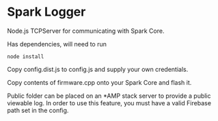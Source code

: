 Spark Logger
=====

Node.js TCPServer for communicating with Spark Core.

Has dependencies, will need to run

    node install

Copy config.dist.js to config.js and supply your own credentials.

Copy contents of firmware.cpp onto your Spark Core and flash it.

Public folder can be placed on an *AMP stack server to provide a public viewable log.
In order to use this feature, you must have a valid Firebase path set in the config.



